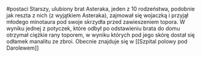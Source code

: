 #postaci
Starszy, ulubiony brat Asteraka, jeden z 10 rodzeństwa, podobnie jak reszta z nich (z wyjątkiem Asteraka), zajmował się wojaczką i przyjął młodego minotaura pod swoje skrzydła przed zawieszeniem topora. W wyniku jednej z potyczek, które odbył po odstawieniu brata do domu otrzymał ciężkie rany toporem, w wyniku których pod jego skórę dostał się odłamek manalitu ze zbroi. Obecnie znajduje się w [[Szpital polowy pod Darolewem]]